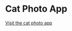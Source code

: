# Cat Photo App
[Visit the cat photo app](https://avantikasingh2110.github.io/HTML-CW-2-CatPhotoApp/)